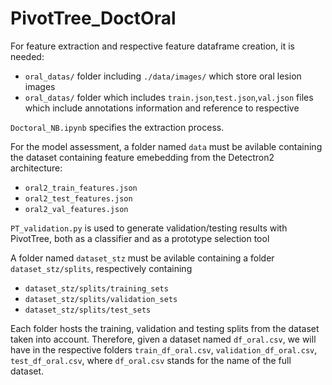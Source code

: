 # PivotTree_DoctOral

For feature extraction and respective feature dataframe creation, it is needed:

- `oral_datas/` folder including `./data/images/` which store oral lesion images
- `oral_datas/` folder which includes `train.json`,`test.json`,`val.json` files which include annotations information and reference to respective 

`Doctoral_NB.ipynb` specifies the extraction process.


For the model assessment, a folder named `data` must be avilable containing the dataset containing feature emebedding from the Detectron2 architecture:

- `oral2_train_features.json`
- `oral2_test_features.json`
- `oral2_val_features.json`



`PT_validation.py` is used to generate validation/testing results with PivotTree, both as a classifier and as a prototype selection tool

A folder named `dataset_stz` must be avilable containing a folder `dataset_stz/splits`, respectively containing
- `dataset_stz/splits/training_sets`
- `dataset_stz/splits/validation_sets`
- `dataset_stz/splits/test_sets`

Each folder hosts the training, validation and testing splits from the dataset taken into account. Therefore, given a dataset named `df_oral.csv`, we will have in the respective folders `train_df_oral.csv`, `validation_df_oral.csv`, `test_df_oral.csv`, where `df_oral.csv` stands for the name of the full dataset.





